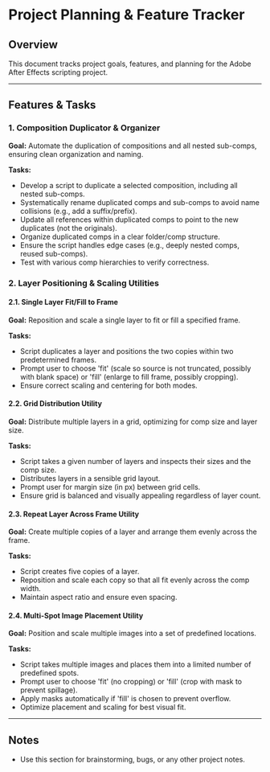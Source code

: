 # Project Planning & Feature Tracker

## Overview
This document tracks project goals, features, and planning for the Adobe After Effects scripting project.

---

## Features & Tasks

### 1. Composition Duplicator & Organizer
**Goal:** Automate the duplication of compositions and all nested sub-comps, ensuring clean organization and naming.

**Tasks:**
- Develop a script to duplicate a selected composition, including all nested sub-comps.
- Systematically rename duplicated comps and sub-comps to avoid name collisions (e.g., add a suffix/prefix).
- Update all references within duplicated comps to point to the new duplicates (not the originals).
- Organize duplicated comps in a clear folder/comp structure.
- Ensure the script handles edge cases (e.g., deeply nested comps, reused sub-comps).
- Test with various comp hierarchies to verify correctness.

### 2. Layer Positioning & Scaling Utilities

#### 2.1. Single Layer Fit/Fill to Frame
**Goal:** Reposition and scale a single layer to fit or fill a specified frame.

**Tasks:**
- Script duplicates a layer and positions the two copies within two predetermined frames.
- Prompt user to choose 'fit' (scale so source is not truncated, possibly with blank space) or 'fill' (enlarge to fill frame, possibly cropping).
- Ensure correct scaling and centering for both modes.

#### 2.2. Grid Distribution Utility
**Goal:** Distribute multiple layers in a grid, optimizing for comp size and layer size.

**Tasks:**
- Script takes a given number of layers and inspects their sizes and the comp size.
- Distributes layers in a sensible grid layout.
- Prompt user for margin size (in px) between grid cells.
- Ensure grid is balanced and visually appealing regardless of layer count.

#### 2.3. Repeat Layer Across Frame Utility
**Goal:** Create multiple copies of a layer and arrange them evenly across the frame.

**Tasks:**
- Script creates five copies of a layer.
- Reposition and scale each copy so that all fit evenly across the comp width.
- Maintain aspect ratio and ensure even spacing.

#### 2.4. Multi-Spot Image Placement Utility
**Goal:** Position and scale multiple images into a set of predefined locations.

**Tasks:**
- Script takes multiple images and places them into a limited number of predefined spots.
- Prompt user to choose 'fit' (no cropping) or 'fill' (crop with mask to prevent spillage).
- Apply masks automatically if 'fill' is chosen to prevent overflow.
- Optimize placement and scaling for best visual fit.

---

## Notes
- Use this section for brainstorming, bugs, or any other project notes.
